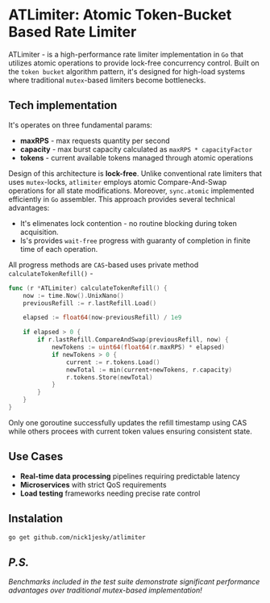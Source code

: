 # ATLimiter: Atomic Token-Bucket Based Rate Limiter

ATLimiter - is a high-performance rate limiter implementation in `Go` that utilizes atomic operations to provide lock-free concurrency control.
Built on the `token bucket` algorithm pattern, it's designed for high-load systems where traditional `mutex`-based limiters become bottlenecks.

## Tech implementation

It's operates on three fundamental params:

* **maxRPS** - max requests quantity per second
* **capacity** - max burst capacity calculated as `maxRPS * capacityFactor`
* **tokens** - current available tokens managed through atomic operations

Design of this architecture is **lock-free**. Unlike conventional rate limiters that uses `mutex`-locks, `atlimiter` employs atomic Compare-And-Swap operations for all state modifications. Moreover, `sync.atomic` implemented efficiently in `Go` assembler. This approach provides several technical advantages:

* It's elimenates lock contention - no routine blocking during token acquisition.
* Is's provides `wait-free` progress with guaranty of completion in finite time of each operation.

All progress methods are `CAS`-based uses private method `calculateTokenRefill()` - 

```go
func (r *ATLimiter) calculateTokenRefill() {
	now := time.Now().UnixNano()
	previousRefill := r.lastRefill.Load()

	elapsed := float64(now-previousRefill) / 1e9

	if elapsed > 0 {
		if r.lastRefill.CompareAndSwap(previousRefill, now) {
			newTokens := uint64(float64(r.maxRPS) * elapsed)
			if newTokens > 0 {
				current := r.tokens.Load()
				newTotal := min(current+newTokens, r.capacity)
				r.tokens.Store(newTotal)
			}
		}
	}
}
```

Only one goroutine successfully updates the refill timestamp using CAS while others procees with current token values ensuring consistent state.

## Use Cases

* **Real-time data processing** pipelines requiring predictable latency
* **Microservices** with strict QoS requirements
* **Load testing** frameworks needing precise rate control

## Instalation

```bash
go get github.com/nick1jesky/atlimiter
```

## *P.S.*

*Benchmarks included in the test suite demonstrate significant performance advantages over traditional mutex-based implementation!*
